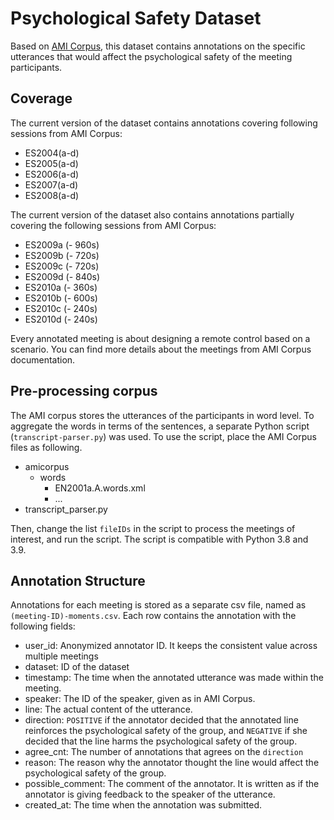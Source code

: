 # Psychological Safety Dataset

Based on [AMI Corpus](https://groups.inf.ed.ac.uk/ami/corpus/), this dataset contains annotations on the specific utterances that would affect the psychological safety of the meeting participants.

## Coverage

The current version of the dataset contains annotations covering following sessions from AMI Corpus:

- ES2004(a-d)
- ES2005(a-d)
- ES2006(a-d)
- ES2007(a-d)
- ES2008(a-d)

The current version of the dataset also contains annotations partially covering the following sessions from AMI Corpus:

- ES2009a (- 960s)
- ES2009b (- 720s)
- ES2009c (- 720s)
- ES2009d (- 840s)
- ES2010a (- 360s)
- ES2010b (- 600s)
- ES2010c (- 240s)
- ES2010d (- 240s)

Every annotated meeting is about designing a remote control based on a scenario. You can find more details about the meetings from AMI Corpus documentation.

## Pre-processing corpus

The AMI corpus stores the utterances of the participants in word level. To aggregate the words in terms of the sentences, a separate Python script (```transcript-parser.py```) was used. To use the script, place the AMI Corpus files as following.

- amicorpus
  - words
    - EN2001a.A.words.xml
    - ...
- transcript_parser.py

Then, change the list ```fileIDs``` in the script to process the meetings of interest, and run the script. The script is compatible with Python 3.8 and 3.9.

## Annotation Structure

Annotations for each meeting is stored as a separate csv file, named as ```(meeting-ID)-moments.csv```. Each row contains the annotation with the following fields:

- user_id: Anonymized annotator ID. It keeps the consistent value across multiple meetings
- dataset: ID of the dataset
- timestamp: The time when the annotated utterance was made within the meeting.
- speaker: The ID of the speaker, given as in AMI Corpus.
- line: The actual content of the utterance.
- direction: ```POSITIVE``` if the annotator decided that the annotated line reinforces the psychological safety of the group, and ```NEGATIVE``` if she decided that the line harms the psychological safety of the group.
- agree_cnt: The number of annotations that agrees on the ```direction```
- reason: The reason why the annotator thought the line would affect the psychological safety of the group.
- possible_comment: The comment of the annotator. It is written as if the annotator is giving feedback to the speaker of the utterance.
- created_at: The time when the annotation was submitted.
